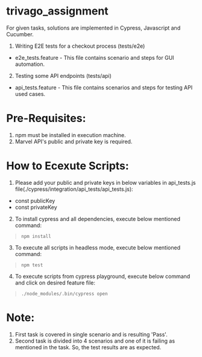 # trivago_assignment

For given tasks, solutions are implemented in Cypress, Javascript and Cucumber.
1. Writing E2E tests for a checkout process (tests/e2e)
- e2e_tests.feature - This file contains scenario and steps for GUI automation.
2. Testing some API endpoints (tests/api)
- api_tests.feature - This file contains scenarios and steps for testing API used cases.

# Pre-Requisites:
1. npm must be installed in execution machine.
2. Marvel API's public and private key is required.

# How to Ecexute Scripts:
1. Please add your public and private keys in below variables in api_tests.js file(./cypress/integration/api_tests/api_tests.js):
- const publicKey
- const privateKey

2. To install cypress and all dependencies, execute below mentioned command:
> `npm install`

3. To execute all scripts in headless mode, execute below mentioned command:
> `npm test`

4. To execute scripts from cypress playground, execute below command and click on desired feature file:
> `./node_modules/.bin/cypress open`

# Note:
1. First task is covered in single scenario and is resulting 'Pass'.
2. Second task is divided into 4 scenarios and one of it is failing as mentioned in the task. So, the test results are as expected.
